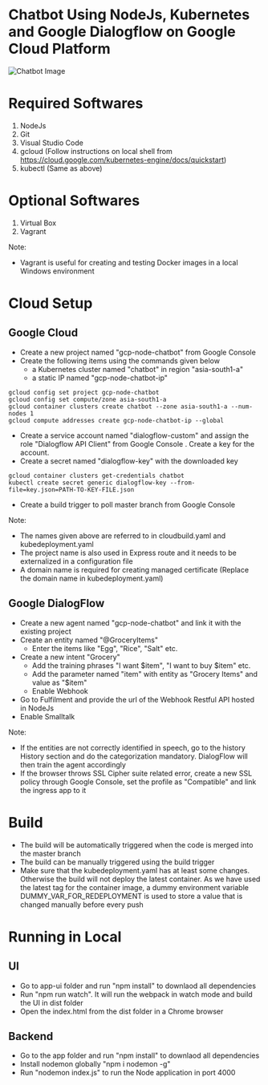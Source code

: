 # Chatbot Using NodeJs, Kubernetes and Google Dialogflow on Google Cloud Platform

![Chatbot Image](../master/chatbot.jpeg?raw=true)


# Required Softwares

1. NodeJs
2. Git
3. Visual Studio Code
4. gcloud (Follow instructions on local shell from https://cloud.google.com/kubernetes-engine/docs/quickstart)
5. kubectl (Same as above)

# Optional Softwares

1. Virtual Box
2. Vagrant

Note: 

- Vagrant is useful for creating and testing Docker images in a local Windows environment

# Cloud Setup

## Google Cloud

- Create a new project named "gcp-node-chatbot" from Google Console
- Create the following items using the commands given below
  - a Kubernetes cluster named "chatbot" in region "asia-south1-a" 
  - a static IP named "gcp-node-chatbot-ip"

```
gcloud config set project gcp-node-chatbot
gcloud config set compute/zone asia-south1-a
gcloud container clusters create chatbot --zone asia-south1-a --num-nodes 1
gcloud compute addresses create gcp-node-chatbot-ip --global
```
- Create a service account named "dialogflow-custom" and assign the role "Dialogflow API Client" from Google Console . Create a key for the account.
- Create a secret named "dialogflow-key" with the downloaded key
```
gcloud container clusters get-credentials chatbot
kubectl create secret generic dialogflow-key --from-file=key.json=PATH-TO-KEY-FILE.json
```
- Create a build trigger to poll master branch from Google Console

Note: 

- The names given above are referred to in cloudbuild.yaml and kubedeployment.yaml
- The project name is also used in Express route and it needs to be externalized in a configuration file
- A domain name is required for creating managed certificate (Replace the domain name in kubedeployment.yaml)

## Google DialogFlow

- Create a new agent named "gcp-node-chatbot" and link it with the existing project
- Create an entity named "@GroceryItems"
   - Enter the items like "Egg", "Rice", "Salt" etc.
- Create a new intent "Grocery"
   - Add the training phrases "I want $item", "I want to buy $item" etc.
   - Add the parameter named "item" with entity as "Grocery Items" and value as "$item"
   - Enable Webhook
-  Go to Fulfilment and provide the url of the Webhook Restful API hosted in NodeJs
- Enable Smalltalk

Note:

- If the entities are not correctly identified in speech, go to the history History section and do the categorization mandatory. DialogFlow will then train the agent accordingly
- If the browser throws SSL Cipher suite related error, create a new SSL policy through Google Console, set the profile as "Compatible" and link the ingress app to it

# Build

- The build will be automatically triggered when the code is merged into the master branch
- The build can be manually triggered using the build trigger
- Make sure that the kubedeployment.yaml has at least some changes. Otherwise the build will not deploy the latest container. As we have used the latest tag for the container image, a dummy environment variable DUMMY_VAR_FOR_REDEPLOYMENT is used to store a value that is changed manually before every push


# Running in Local

## UI

- Go to app-ui folder and run "npm install" to downlaod all dependencies 
- Run "npm run watch". It will run the webpack in watch mode and build the UI in dist folder
- Open the index.html from the dist folder in a Chrome browser

## Backend

- Go to the app folder and run "npm install" to downlaod all dependencies 
- Install nodemon globally "npm i nodemon -g"
- Run "nodemon index.js" to run the Node application in port 4000